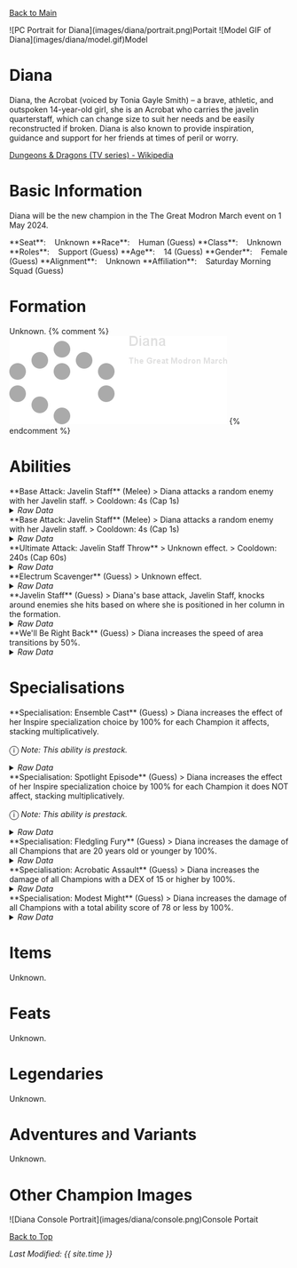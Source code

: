 [Back to Main](index.md)

<span class="championPortraitsRow">
    <span class="championPortraitsImage">
        ![PC Portrait for Diana](images/diana/portrait.png)Portait
    </span>
    <span class="championPortraitsImage">
        ![Model GIF of Diana](images/diana/model.gif)Model
    </span>
</span>

# Diana

Diana, the Acrobat (voiced by Tonia Gayle Smith) – a brave, athletic, and outspoken 14-year-old girl, she is an Acrobat who carries the javelin quarterstaff, which can change size to suit her needs and be easily reconstructed if broken. Diana is also known to provide inspiration, guidance and support for her friends at times of peril or worry.

[Dungeons & Dragons (TV series) - Wikipedia](https://en.wikipedia.org/wiki/Dungeons_%26_Dragons_(TV_series))

# Basic Information

Diana will be the new champion in the The Great Modron March event on 1 May 2024.

<span class="champStatsTableColumn">
    <span class="champStatsTableRow">
        <span class="champStatsTableInfoHeader">
            <span style="margin-right:4px;">**Seat**:</span>
        </span>
        <span class="champStatsTableInfoSmall">
            <span style="margin-left:8px;">Unknown</span>
        </span>
    </span>
    <span class="champStatsTableRow">
        <span class="champStatsTableInfoHeader">
            <span style="margin-right:4px;">**Race**:</span>
        </span>
        <span class="champStatsTableInfoSmall">
            <span style="margin-left:8px;">Human (Guess)</span>
        </span>
    </span>
    <span class="champStatsTableRow">
        <span class="champStatsTableInfoHeader">
            <span style="margin-right:4px;">**Class**:</span>
        </span>
        <span class="champStatsTableInfoSmall">
            <span style="margin-left:8px;">Unknown</span>
        </span>
    </span>
    <span class="champStatsTableRow">
        <span class="champStatsTableInfoHeader">
            <span style="margin-right:4px;">**Roles**:</span>
        </span>
        <span class="champStatsTableInfoSmall">
            <span style="margin-left:8px;">Support (Guess)</span>
        </span>
    </span>
    <span class="champStatsTableRow">
        <span class="champStatsTableInfoHeader">
            <span style="margin-right:4px;">**Age**:</span>
        </span>
        <span class="champStatsTableInfoSmall">
            <span style="margin-left:8px;">14 (Guess)</span>
        </span>
    </span>
    <span class="champStatsTableRow">
        <span class="champStatsTableInfoHeader">
            <span style="margin-right:4px;">**Gender**:</span>
        </span>
        <span class="champStatsTableInfoSmall">
            <span style="margin-left:8px;">Female (Guess)</span>
        </span>
    </span>
    <span class="champStatsTableRow">
        <span class="champStatsTableInfoHeader">
            <span style="margin-right:4px;">**Alignment**:</span>
        </span>
        <span class="champStatsTableInfoSmall">
            <span style="margin-left:8px;">Unknown</span>
        </span>
    </span>
    <span class="champStatsTableRow">
        <span class="champStatsTableInfoHeader">
            <span style="margin-right:4px;">**Affiliation**:</span>
        </span>
        <span class="champStatsTableInfoSmall">
            <span style="margin-left:8px;">Saturday Morning Squad (Guess)</span>
        </span>
    </span>
</span>

# Formation

Unknown.
{% comment %}
<span class="formationBorder">
    ![Formation Layout](images/diana/formation.png)
</span>
{% endcomment %}

# Abilities

<div markdown="1" class="abilityBorder"><div markdown="1" class="abilityBorderInner">
**Base Attack: Javelin Staff** (Melee)
> Diana attacks a random enemy with her Javelin staff.  
> Cooldown: 4s (Cap 1s)
<details><summary><em>Raw Data</em></summary>
<p>
<pre>
{
    "id": 748,
    "name": "Javelin Staff",
    "description": "Diana attacks a random enemy with her Javelin staff.",
    "long_description": "",
    "graphic_id": 0,
    "target": "random",
    "num_targets": 1,
    "aoe_radius": 0,
    "damage_modifier": 1,
    "cooldown": 4,
    "animations": [
        {
            "type": "melee_attack",
            "target_offset_x": -40,
            "damage_frame": 6,
            "jump_sound": 30,
            "sound_frames": {
                "2": 194
            }
        }
    ],
    "tags": [
        "melee"
    ],
    "damage_types": [
        "melee"
    ]
}
</pre>
</p>
</details>
</div></div>
<div markdown="1" class="abilityBorder"><div markdown="1" class="abilityBorderInner">
**Base Attack: Javelin Staff** (Melee)
> Diana attacks a random enemy with her Javelin staff.  
> Cooldown: 4s (Cap 1s)
<details><summary><em>Raw Data</em></summary>
<p>
<pre>
{
    "id": 750,
    "name": "Javelin Staff",
    "description": "Diana attacks a random enemy with her Javelin staff.",
    "long_description": "",
    "graphic_id": 0,
    "target": "random",
    "num_targets": 1,
    "aoe_radius": 0,
    "damage_modifier": 1,
    "cooldown": 4,
    "animations": [
        {
            "type": "melee_attack",
            "attack_seq": "attack_b",
            "target_offset_x": 70,
            "damage_frame": 13,
            "jump_sound": 30,
            "sound_frames": {
                "2": 194
            }
        }
    ],
    "tags": [
        "melee"
    ],
    "damage_types": [
        "melee"
    ]
}
</pre>
</p>
</details>
</div></div>

<div markdown="1" class="abilityBorder"><div markdown="1" class="abilityBorderInner">
**Ultimate Attack: Javelin Staff Throw**
> Unknown effect.  
> Cooldown: 240s (Cap 60s)
<details><summary><em>Raw Data</em></summary>
<p>
<pre>
{
    "id": 749,
    "name": "Javelin Staff Throw",
    "description": "",
    "long_description": "",
    "graphic_id": 0,
    "target": "random",
    "num_targets": 0,
    "aoe_radius": 0,
    "damage_modifier": 1,
    "cooldown": 240,
    "animations": [],
    "tags": [
        "ultimate",
        "ranged",
        "aoe"
    ],
    "damage_types": []
}
</pre>
</p>
</details>
</div></div>

<div markdown="1" class="abilityBorder"><div markdown="1" class="abilityBorderInner">
**Electrum Scavenger** (Guess)
> Unknown effect.
<details><summary><em>Raw Data</em></summary>
<p>
<pre>
{
    "id": 1948,
    "flavour_text": "",
    "description": {
        "desc": ""
    },
    "effect_keys": [
        {
            "off_when_benched": true
        }
    ],
    "requirements": "",
    "graphic_id": 23214,
    "large_graphic_id": 23211,
    "properties": {
        "is_formation_ability": true
    }
}
</pre>
</p>
</details>
</div></div>

<div markdown="1" class="abilityBorder"><div markdown="1" class="abilityBorderInner">
**Javelin Staff** (Guess)
> Diana's base attack, Javelin Staff, knocks around enemies she hits based on where she is positioned in her column in the formation.
<details><summary><em>Raw Data</em></summary>
<p>
<pre>
{
    "id": 1944,
    "flavour_text": "",
    "description": {
        "desc": "Diana's base attack, Javelin Staff, knocks around enemies she hits based on where she is positioned in her column in the formation.",
        "post": {
            "conditions": [
                {
                    "condition": "not static_desc",
                    "desc": "^^$diana_javelin_staff_desc"
                }
            ]
        }
    },
    "effect_keys": [
        {
            "off_when_benched": true,
            "effect_string": "diana_javelin_staff",
            "top_pos_data": {
                "push_dir": [
                    150,
                    150
                ],
                "monster_retargets": true
            },
            "middle_pos_data": {
                "attack_id": 750,
                "push_dir": [
                    -150,
                    0
                ]
            },
            "bottom_pos_data": {
                "push_dir": [
                    150,
                    -150
                ],
                "monster_retargets": true
            },
            "single_slot_pos_data": {
                "push_dir": [
                    300,
                    0
                ]
            }
        }
    ],
    "requirements": "",
    "graphic_id": 23215,
    "large_graphic_id": 23212,
    "properties": {
        "is_formation_ability": true,
        "owner_use_outgoing_description": true,
        "retain_on_slot_changed": true
    }
}
</pre>
</p>
</details>
</div></div>

<div markdown="1" class="abilityBorder"><div markdown="1" class="abilityBorderInner">
**We'll Be Right Back** (Guess)
> Diana increases the speed of area transitions by 50%.
<details><summary><em>Raw Data</em></summary>
<p>
<pre>
{
    "id": 1945,
    "flavour_text": "",
    "description": {
        "desc": "Diana increases the speed of area transitions by $amount%."
    },
    "effect_keys": [
        {
            "off_when_benched": true,
            "effect_string": "area_transition_time_scale,50"
        }
    ],
    "requirements": "",
    "graphic_id": 23216,
    "large_graphic_id": 23213,
    "properties": {
        "is_formation_ability": true,
        "owner_use_outgoing_description": true
    }
}
</pre>
</p>
</details>
</div></div>

# Specialisations

<div markdown="1" class="abilityBorder"><div markdown="1" class="abilityBorderInner">
**Specialisation: Ensemble Cast** (Guess)
> Diana increases the effect of her Inspire specialization choice by 100% for each Champion it affects, stacking multiplicatively.

<span style="font-size:1.2em;">ⓘ</span> *Note: This ability is prestack.*
<details><summary><em>Raw Data</em></summary>
<p>
<pre>
{
    "id": 1946,
    "flavour_text": "",
    "description": {
        "desc": "Diana increases the effect of her Inspire specialization choice by $amount% for each Champion it affects, stacking multiplicatively."
    },
    "effect_keys": [
        {
            "off_when_benched": true,
            "effect_string": "pre_stack_amount,100"
        },
        {
            "off_when_benched": true,
            "effect_string": "buff_upgrades,0,14791,14792,14793",
            "show_bonus": true,
            "amount_expr": "upgrade_amount(14796,0)",
            "amount_func": "mult",
            "stacks_multiply": true,
            "stack_func": "per_upgrade_targets",
            "stack_func_data": {
                "upgrade_ids": [
                    14791,
                    14792,
                    14793
                ]
            },
            "amount_updated_listeners": [
                "slot_changed"
            ]
        }
    ],
    "requirements": "",
    "graphic_id": 0,
    "large_graphic_id": 23239,
    "properties": {
        "is_formation_ability": true,
        "formation_circle_icon": false,
        "indexed_effect_properties": true,
        "per_effect_index_bonuses": true,
        "default_bonus_index": 0,
        "owner_use_outgoing_description": true,
        "spec_option_post_apply_info": "Champions Buffed: $num_stacks___2"
    }
}
</pre>
</p>
</details>
</div></div>

<div markdown="1" class="abilityBorder"><div markdown="1" class="abilityBorderInner">
**Specialisation: Spotlight Episode** (Guess)
> Diana increases the effect of her Inspire specialization choice by 100% for each Champion it does NOT affect, stacking multiplicatively.

<span style="font-size:1.2em;">ⓘ</span> *Note: This ability is prestack.*
<details><summary><em>Raw Data</em></summary>
<p>
<pre>
{
    "id": 1947,
    "flavour_text": "",
    "description": {
        "desc": "Diana increases the effect of her Inspire specialization choice by $amount% for each Champion it does NOT affect, stacking multiplicatively."
    },
    "effect_keys": [
        {
            "off_when_benched": true,
            "effect_string": "pre_stack_amount,100"
        },
        {
            "off_when_benched": true,
            "effect_string": "buff_upgrades,0,14791,14792,14793",
            "show_bonus": true,
            "amount_expr": "upgrade_amount(14796,0)",
            "amount_func": "mult",
            "stacks_multiply": true,
            "stack_func": "per_non_upgrade_targets",
            "stack_func_data": {
                "upgrade_ids": [
                    14791,
                    14792,
                    14793
                ]
            },
            "amount_updated_listeners": [
                "slot_changed"
            ]
        }
    ],
    "requirements": "",
    "graphic_id": 0,
    "large_graphic_id": 23242,
    "properties": {
        "is_formation_ability": true,
        "formation_circle_icon": false,
        "indexed_effect_properties": true,
        "per_effect_index_bonuses": true,
        "default_bonus_index": 0,
        "owner_use_outgoing_description": true,
        "spec_option_post_apply_info": "Champions Not Buffed: $num_stacks___2"
    }
}
</pre>
</p>
</details>
</div></div>

<div markdown="1" class="abilityBorder"><div markdown="1" class="abilityBorderInner">
**Specialisation: Fledgling Fury** (Guess)
> Diana increases the damage of all Champions that are 20 years old or younger by 100%.
<details><summary><em>Raw Data</em></summary>
<p>
<pre>
{
    "id": 1943,
    "flavour_text": "",
    "description": {
        "desc": "Diana increases the damage of all Champions that are 20 years old or younger by $amount%."
    },
    "effect_keys": [
        {
            "off_when_benched": true,
            "effect_string": "hero_dps_multiplier_mult,100",
            "targets": [
                "all"
            ],
            "filter_targets": [
                {
                    "type": "hero_expr",
                    "hero_expr": "age<=20&&hero_id!=146"
                }
            ],
            "formation_arrows_for_effected_only": true,
            "slot_change_updates_targets": true
        }
    ],
    "requirements": "",
    "graphic_id": 23240,
    "large_graphic_id": 23240,
    "properties": {
        "is_formation_ability": true,
        "owner_use_outgoing_description": true
    }
}
</pre>
</p>
</details>
</div></div>

<div markdown="1" class="abilityBorder"><div markdown="1" class="abilityBorderInner">
**Specialisation: Acrobatic Assault** (Guess)
> Diana increases the damage of all Champions with a DEX of 15 or higher by 100%.
<details><summary><em>Raw Data</em></summary>
<p>
<pre>
{
    "id": 1941,
    "flavour_text": "",
    "description": {
        "desc": "Diana increases the damage of all Champions with a DEX of 15 or higher by $amount%."
    },
    "effect_keys": [
        {
            "off_when_benched": true,
            "effect_string": "hero_dps_multiplier_mult,100",
            "targets": [
                "all"
            ],
            "filter_targets": [
                {
                    "type": "hero_expr",
                    "hero_expr": "GetStat(`dex`)>=15"
                }
            ],
            "formation_arrows_for_effected_only": true,
            "slot_change_updates_targets": true
        }
    ],
    "requirements": "",
    "graphic_id": 23238,
    "large_graphic_id": 23238,
    "properties": {
        "is_formation_ability": true,
        "owner_use_outgoing_description": true
    }
}
</pre>
</p>
</details>
</div></div>

<div markdown="1" class="abilityBorder"><div markdown="1" class="abilityBorderInner">
**Specialisation: Modest Might** (Guess)
> Diana increases the damage of all Champions with a total ability score of 78 or less by 100%.
<details><summary><em>Raw Data</em></summary>
<p>
<pre>
{
    "id": 1942,
    "flavour_text": "",
    "description": {
        "desc": "Diana increases the damage of all Champions with a total ability score of 78 or less by $amount%."
    },
    "effect_keys": [
        {
            "off_when_benched": true,
            "effect_string": "hero_dps_multiplier_mult,100",
            "targets": [
                "all"
            ],
            "filter_targets": [
                {
                    "type": "hero_expr",
                    "hero_expr": "GetStat(`total_ability_score`)<=78"
                }
            ],
            "formation_arrows_for_effected_only": true,
            "slot_change_updates_targets": true
        }
    ],
    "requirements": "",
    "graphic_id": 23241,
    "large_graphic_id": 23241,
    "properties": {
        "is_formation_ability": true,
        "owner_use_outgoing_description": true
    }
}
</pre>
</p>
</details>
</div></div>

# Items

Unknown.

# Feats

Unknown.

# Legendaries

Unknown.

# Adventures and Variants

Unknown.

# Other Champion Images

<span class="championImagesColumn">
    <span class="championImagesRow">
        <span class="championImagesPortrait">
            ![Diana Console Portrait](images/diana/console.png)Console Portait
        </span>
    </span>
</span>

[Back to Top](#top)

*Last Modified: {{ site.time }}*